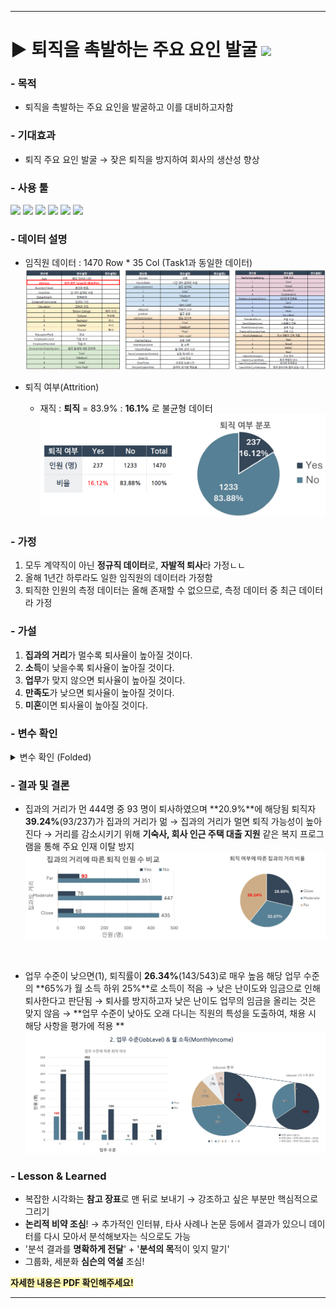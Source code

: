 ***

<!--제목-->
# ▶ 퇴직을 촉발하는 주요 요인 발굴 <img src="https://img.shields.io/badge/Personal_Project-000000"/>

<!--목적-->
### - 목적

- 퇴직을 촉발하는 주요 요인을 발굴하고 이를 대비하고자함

<!--기대효과Expected Impact-->
### - 기대효과

- 퇴직 주요 요인 발굴 → 잦은 퇴직을 방지하여 회사의 생산성 향상
<!--기간Project Duration-->
<!--역할Role-->
<!--사용 툴Tools Used-->
### - 사용 툴

<img src="https://img.shields.io/badge/Python-3776AB?style=flat&logo=python&logoColor=white"/> <img src="https://img.shields.io/badge/MySQL-4479A1?style=flat&logo=mysql&logoColor=white"/> <img src="https://img.shields.io/badge/VisualStudioCode-007ACC?style=flat&logo=visualstudiocode&logoColor=white"/> <img src="https://img.shields.io/badge/DBeaver-382923?style=flat&logo=dbeaver&logoColor=white"/> <img src="https://img.shields.io/badge/MicrosoftExcel-217346?style=flat&logo=microsoftexcel&logoColor=white"/> <img src="https://img.shields.io/badge/MicrosoftPowerPoint-B7472A?style=flat&logo=microsoftpowerpoint&logoColor=white"/>

<!--데이터 설명Data Description-->
### - 데이터 설명
- 임직원 데이터 : 1470 Row * 35 Col (Task1과 동일한 데이터)
![alt text](image.png)

- 퇴직 여부(Attrition)
  - 재직 : **퇴직** = 83.9% : **16.1%** 로 불균형 데이터
  ![alt text](image-1.png)

<!-- 가정 및 가설 -->
### - 가정
1. 모두 계약직이 아닌 **정규직 데이터**로, **자발적 퇴사**라 가정ㄴㄴ
2. 올해 1년간 하루라도 일한 임직원의 데이터라 가정함
3. 퇴직한 인원의 측정 데이터는 올해 존재할 수 없으므로, 측정 데이터 중 최근 데이터라 가정

### - 가설
1. **집과의 거리**가 멀수록 퇴사율이 높아질 것이다.
2. **소득**이 낮을수록 퇴사율이 높아질 것이다.
3. **업무**가 맞지 않으면 퇴사율이 높아질 것이다.
4. **만족도**가 낮으면 퇴사율이 높아질 것이다.
5. **미혼**이면 퇴사율이 높아질 것이다.


<!--분석 프로세스Analysis Process(전처리,피쳐셀렉션,표준화/정규화,모델셀렉션,성능평가/Threshold,...)-->
### - 변수 확인
<details>
  <summary>변수 확인 (Folded)</summary>

1. 집과의거리
   - 재직자 중 집과의 거리가 11 이상인 인원은 큰 폭으로 줄어드나, 퇴직자 인원은 변화량이 크지 않음
     - 집과의 거리가 가깝거나 보통일 때 퇴사율이 각각 13.5% / 14.5%이나, **멀어질 경우 무려 20.9%(93/444)** 퇴사
     → **기숙사, 대출 지원** 같은 지원을 통해 퇴직율을 감소시킬 수 있다 판단됨.
   ![alt text](image-3.png)

2. 월소득 & 경력기간 & 업무 수준
    - 퇴직자의 **46%(108명)가 하위 25%의 월 소득**을 수령
      - **108명 중 107명**의 업무 수준이 1, **86명**이 경력기간 7년차 이하 
      → **업무 수준이 낮은 저년차 임직원의 관리**가 필요.
    ![alt text](image-4.png)

3. 업무환경 만족도 & 직업 만족도 & 관계 만족도
    - 세가지 만족도 모두 낮을수록 퇴직 비율이 높음
    → 만족도 조사 이후, 만족도가 낮을 경우 **별도의 관리 프로그램** 및 지속적인 모니터링 필요.
    ![alt text](image-5.png)

4. 업무 성과
    - 높은 업무 성과(3,4)만이 데이터로 있고 낮은 업무 성과(1,2)는 데이터가 없음
      - 해당 데이터만으로는 관계성이 크게 없다고 판단되나 4의 경우 0.29%P 높음
      → 타 기업으로부터의 스카우트 제의 및 이직 가능성
    ![alt text](image-6.png)

5. 결혼 여부
    - **미혼인 경우 퇴직률이 25.5%(120/470)**으로 높으며, **퇴직 인원의 50.6%(120.237)**를 차지함
    → **사내 소개팅, 동아리** 등 이성 교류 기회를 확보하여 퇴직율을 감소시킬 수 있다 판단됨.
    ![alt text](image-7.png)

6. 워라밸 & 야근여부
    - **워라밸이 1의 31.25%(25/80)**이 퇴직
    → 야근 여부와 집과의 거리가 워라밸에 영향을 준다 생각하고 워라밸 1인 80명 확인하였으며, 야근시, 집과의 거리가 멀면 퇴직자의 비율이 높음을 확인함
    → 워라밸을 위한 유연 근무제, 재택 근무제 활성화가 필요.
    ![alt text](image-8.png)

</details>

<!--결과Results-->
### - 결과 및 결론

- 집과의 거리가 먼 444명 중 93 명이 퇴사하였으며 **20.9%**에 해당됨
  퇴직자 **39.24%**(93/237)가 집과의 거리가 멂
  → 집과의 거리가 멀면 퇴직 가능성이 높아진다
  → 거리를 감소시키기 위해 **기숙사, 회사 인근 주택 대출 지원** 같은 복지 프로그램을 통해 주요 인재 이탈 방지
![alt text](image-9.png)
<br/>

- 업무 수준이 낮으면(1), 퇴직률이 **26.34%**(143/543)로 매우 높음
  해당 업무 수준의 **65%가 월 소득 하위 25%**로 소득이 적음
  → 낮은 난이도와 임금으로 인해 퇴사한다고 판단됨
  → 퇴사를 방지하고자 낮은 난이도 업무의 임금을 올리는 것은 맞지 않음
  → **업무 수준이 낮아도 오래 다니는 직원의 특성을 도출하여, 채용 시 해당 사항을 평가에 적용 **
![alt text](image-10.png)



<!--Lesson&Learned-->
### - Lesson & Learned
-  복잡한 시각화는 **참고 장표**로 맨 뒤로 보내기
  → 강조하고 싶은 부분만 핵심적으로 그리기
-  **논리적 비약 조심**!
→ 추가적인 인터뷰, 타사 사례나 논문 등에서 결과가 있으니 데이터를 다시 모아서 분석해보자는 식으로도 가능
-  '분석 결과를 **명확하게 전달**' + '**분석의 목**적이 잊지 말기'
-  그룹화, 세분화 **심슨의 역설** 조심!

**<span style="#2D3748;background-color:#fff5b1;"> 자세한 내용은 PDF 확인해주세요!</span>**
***